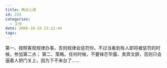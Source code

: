 ```yaml
---
title: 两点心得
id: 233
categories:
  - 工作
date: 2006-10-18 22:22:44
tags:
---
```


第一、按照客观规律办事，否则规律会惩罚你。不过当看到有人即将被惩罚的时候，参加第二点；
第二、策略。任何时候，不要锋芒毕露、卖弄文辞，否则只会逼着人把门关上，因为下不来台了……